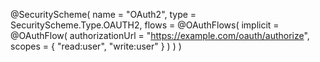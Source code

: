 @SecurityScheme(
  name = "OAuth2",
  type = SecurityScheme.Type.OAUTH2,
  flows = @OAuthFlows(
    implicit = @OAuthFlow(
      authorizationUrl = "https://example.com/oauth/authorize",
      scopes = {
        "read:user",
        "write:user"
      }
    )
  )
)
